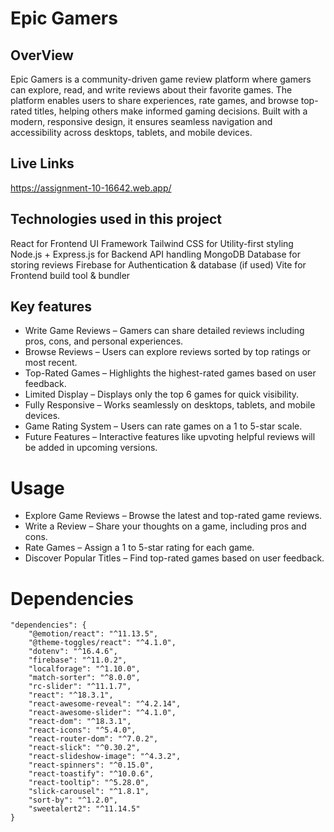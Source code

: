 # Epic Gamers

## OverView

Epic Gamers is a community-driven game review platform where gamers can explore, read, and write reviews about their favorite games. The platform enables users to share experiences, rate games, and browse top-rated titles, helping others make informed gaming decisions.
Built with a modern, responsive design, it ensures seamless navigation and accessibility across desktops, tablets, and mobile devices.

## Live Links
https://assignment-10-16642.web.app/


## Technologies used in this project
React for Frontend UI Framework
Tailwind CSS for Utility-first styling
Node.js + Express.js for Backend API handling
MongoDB	Database for storing reviews
Firebase for Authentication & database (if used)
Vite for Frontend build tool & bundler


## Key features
- Write Game Reviews – Gamers can share detailed reviews including pros, cons, and personal experiences.
- Browse Reviews – Users can explore reviews sorted by top ratings or most recent.
- Top-Rated Games – Highlights the highest-rated games based on user feedback.
- Limited Display – Displays only the top 6 games for quick visibility.
- Fully Responsive – Works seamlessly on desktops, tablets, and mobile devices.
- Game Rating System – Users can rate games on a 1 to 5-star scale.
- Future Features – Interactive features like upvoting helpful reviews will be added in upcoming versions.

# Usage
- Explore Game Reviews – Browse the latest and top-rated game reviews.
- Write a Review – Share your thoughts on a game, including pros and cons.
- Rate Games – Assign a 1 to 5-star rating for each game.
- Discover Popular Titles – Find top-rated games based on user feedback.

# Dependencies
    "dependencies": {
        "@emotion/react": "^11.13.5",
        "@theme-toggles/react": "^4.1.0",
        "dotenv": "^16.4.6",
        "firebase": "^11.0.2",
        "localforage": "^1.10.0",
        "match-sorter": "^8.0.0",
        "rc-slider": "^11.1.7",
        "react": "^18.3.1",
        "react-awesome-reveal": "^4.2.14",
        "react-awesome-slider": "^4.1.0",
        "react-dom": "^18.3.1",
        "react-icons": "^5.4.0",
        "react-router-dom": "^7.0.2",
        "react-slick": "^0.30.2",
        "react-slideshow-image": "^4.3.2",
        "react-spinners": "^0.15.0",
        "react-toastify": "^10.0.6",
        "react-tooltip": "^5.28.0",
        "slick-carousel": "^1.8.1",
        "sort-by": "^1.2.0",
        "sweetalert2": "^11.14.5"
    }
